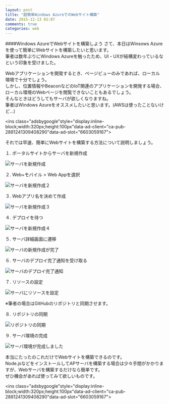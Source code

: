 ```yaml
---
layout: post
title: "超簡単Windows AzureでのWebサイト構築"
date: 2015-12-13 02:07
comments: true
categories: web
---
```


####Windows AzureでWebサイトを構築しよう
さて、本日はWinsows Azureを使って簡単にWebサイトを構築したいと思います。  
筆者は数年ぶりにWindows Azureを触ったため、UI・UXが結構変わっているなという印象を受けました。  

Webアプリケーションを開発するとき、ページビューのみであれば、ローカル環境で十分でしょう。  
しかし、位置情報やBeaconなどのIoT関連のアプリケーションを開発する場合、ローカル環境のWebページを閲覧できないこともあるでしょう。  
そんなときはどうしてもサーバが欲しくなりますね。  
筆者はWindows Azureをオススメしたいと思います。(AWSは使ったことないけど...)  

<script async src="//pagead2.googlesyndication.com/pagead/js/adsbygoogle.js"></script>
<ins class="adsbygoogle"style="display:inline-block;width:320px;height:100px"data-ad-client="ca-pub-2881241309408290"data-ad-slot="6603059167"></ins>
<script>
(adsbygoogle = window.adsbygoogle || []).push({});
</script>

<!-- more -->

それでは早速、簡単にWebサイトを構築する方法について説明しましょう。  

１. ポータルサイトからサーバを新規作成  

![サーバを新規作成](/images/windows-azure-1.png)  

２. Web+モバイル > Web Appを選択  

![サーバを新規作成２](/images/windows-azure-2.png)  

３. Webアプリ名を決めて作成  

![サーバを新規作成３](/images/windows-azure-3.png)  

４. デプロイを待つ  

![サーバを新規作成４](/images/windows-azure-4.png)  

５. サーバ詳細画面に遷移  

![サーバの新規作成が完了](/images/windows-azure-5.png)  

６. サーバのデプロイ完了通知を受け取る  

![サーバのデプロイ完了通知](/images/windows-azure-6.png)  

７. リソースの設定  

![サーバにリソースを設定](/images/windows-azure-7.png)  

※筆者の場合はGitHubのリポジトリと同期させます。  

８. リポジトリの同期  

![リポジトリの同期](/images/windows-azure-8.png)  

９. サーバ環境の完成  

![サーバ環境が完成しました](/images/windows-azure-9.png)  

本当にたったのこれだけでWebサイトを構築できるのです。  
Node.jsなどをインストールしてAPサーバを構築する場合は少々手間がかかりますが、Webサーバを構築するだけなら簡単です。  
ぜひ機会があれば使ってみて欲しいものです。  

<script async src="//pagead2.googlesyndication.com/pagead/js/adsbygoogle.js"></script>
<ins class="adsbygoogle"style="display:inline-block;width:320px;height:100px"data-ad-client="ca-pub-2881241309408290"data-ad-slot="6603059167"></ins>
<script>
(adsbygoogle = window.adsbygoogle || []).push({});
</script>

